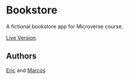 # Bookstore
A fictional bookstore app for Microverse course.

[Live Version](https://pair-react-bookstore.herokuapp.com/)

## Authors
[Eric](https://github.com/eri-b) and [Marcos](https://github.com/DevMFernandes)